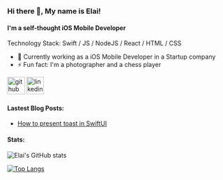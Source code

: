 ### Hi there 👋, My name is Elai!
#### I'm a self-thought iOS Mobile Developer

Technology Stack: Swift / JS / NodeJS / React / HTML / CSS

- 🔭 Currently working as a iOS Mobile Developer in a Startup company
- ⚡ Fun fact: I'm a photographer and a chess player 

[<img src='https://cdn.jsdelivr.net/npm/simple-icons@3.0.1/icons/github.svg' alt='github' height='40'>](https://github.com/elai950)  [<img src='https://cdn.jsdelivr.net/npm/simple-icons@3.0.1/icons/linkedin.svg' alt='linkedin' height='40'>](https://www.linkedin.com/in/elai-zuberman-8120a073/)  

#### Lastest Blog Posts:
- [How to present toast in SwiftUI](https://medium.com/swlh/presenting-apples-music-alerts-in-swiftui-7f5c32cebed6)

#### Stats:
![Elai's GitHub stats](https://github-readme-stats.vercel.app/api?username=elai950&show_icons=true)

[![Top Langs](https://github-readme-stats.vercel.app/api/top-langs/?username=elai950&layout=compact)](https://github.com/anuraghazra/github-readme-stats)
